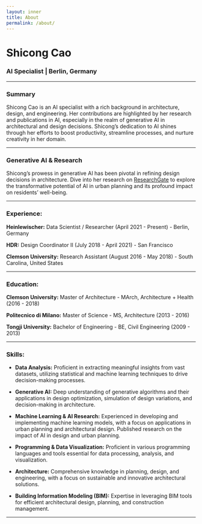```yaml
---
layout: inner
title: About
permalink: /about/
---
```

# Shicong Cao
### AI Specialist | Berlin, Germany

---

### Summary

Shicong Cao is an AI specialist with a rich background in architecture, design, and engineering. Her contributions are highlighted by her research and publications in AI, especially in the realm of generative AI in architectural and design decisions. Shicong’s dedication to AI shines through her efforts to boost productivity, streamline processes, and nurture creativity in her domain.

---

### Generative AI & Research

Shicong’s prowess in generative AI has been pivotal in refining design decisions in architecture. Dive into her research on [ResearchGate](https://www.researchgate.net/profile/Shicong-Cao) to explore the transformative potential of AI in urban planning and its profound impact on residents’ well-being.

---

### Experience:

**Heinlewischer:** Data Scientist / Researcher (April 2021 - Present) - Berlin, Germany

**HDR:** Design Coordinator II (July 2018 - April 2021) - San Francisco

**Clemson University:** Research Assistant (August 2016 - May 2018) - South Carolina, United States

---

### Education:

**Clemson University:** Master of Architecture - MArch, Architecture + Health (2016 - 2018)

**Politecnico di Milano:** Master of Science - MS, Architecture (2013 - 2016)

**Tongji University:** Bachelor of Engineering - BE, Civil Engineering (2009 - 2013)

---

### Skills:

- **Data Analysis:** Proficient in extracting meaningful insights from vast datasets, utilizing statistical and machine learning techniques to drive decision-making processes.
  
- **Generative AI:** Deep understanding of generative algorithms and their applications in design optimization, simulation of design variations, and decision-making in architecture.
  
- **Machine Learning & AI Research:** Experienced in developing and implementing machine learning models, with a focus on applications in urban planning and architectural design. Published research on the impact of AI in design and urban planning.
  
- **Programming & Data Visualization:** Proficient in various programming languages and tools essential for data processing, analysis, and visualization.

- **Architecture:** Comprehensive knowledge in planning, design, and engineering, with a focus on sustainable and innovative architectural solutions.
  
- **Building Information Modeling (BIM):** Expertise in leveraging BIM tools for efficient architectural design, planning, and construction management.

---
